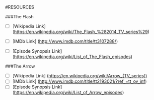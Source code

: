 #RESOURCES
 
###The Flash 
- [ ] [Wikipedia Link] (https://en.wikipedia.org/wiki/The_Flash_%282014_TV_series%29)
- [ ] [IMDb Link] (http://www.imdb.com/title/tt3107288/)
- [ ] [Episode Synopsis Link] (https://en.wikipedia.org/wiki/List_of_The_Flash_episodes)

 
###The Arrow 
- [ ] [Wikipedia Link] (https://en.wikipedia.org/wiki/Arrow_(TV_series))
- [ ] [IMDb Link] (http://www.imdb.com/title/tt2193021/?ref_=tt_ov_inf)
- [ ] [Episode Synopsis Link] (https://en.wikipedia.org/wiki/List_of_Arrow_episodes)
